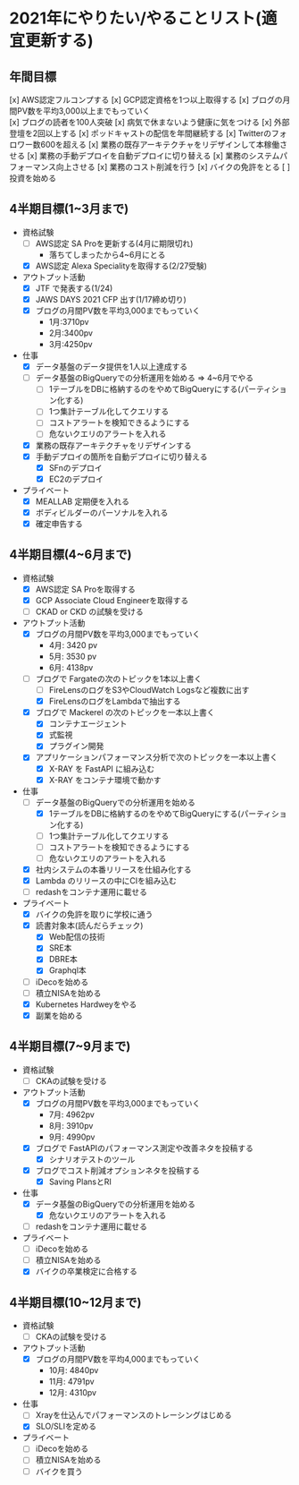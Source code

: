 # 2021年にやりたい/やることリスト(適宜更新する)
## 年間目標
[x] AWS認定フルコンプする
[x] GCP認定資格を1つ以上取得する
[x] ブログの月間PV数を平均3,000以上までもっていく  
[x] ブログの読者を100人突破
[x] 病気で休まないよう健康に気をつける
[x] 外部登壇を2回以上する
[x] ポッドキャストの配信を年間継続する
[x] Twitterのフォロワー数600を超える
[x] 業務の既存アーキテクチャをリデザインして本稼働させる
[x] 業務の手動デプロイを自動デプロイに切り替える
[x] 業務のシステムパフォーマンス向上させる
[x] 業務のコスト削減を行う
[x] バイクの免許をとる
[ ] 投資を始める

## 4半期目標(1~3月まで)
* 資格試験
  * [ ] AWS認定 SA Proを更新する(4月に期限切れ)
    * 落ちてしまったから4~6月にとる
  * [x] AWS認定 Alexa Specialityを取得する(2/27受験)

* アウトプット活動
  * [x] JTF で発表する(1/24)
  * [x] JAWS DAYS 2021 CFP 出す(1/17締め切り)
  * [x] ブログの月間PV数を平均3,000までもっていく
    * 1月:3710pv
    * 2月:3400pv
    * 3月:4250pv
* 仕事
  * [x] データ基盤のデータ提供を1人以上達成する
  * [ ] データ基盤のBigQueryでの分析運用を始める => 4~6月でやる
    * [ ] 1テーブルをDBに格納するのをやめてBigQueryにする(パーティション化する)
    * [ ] 1つ集計テーブル化してクエリする
    * [ ] コストアラートを検知できるようにする
    * [ ] 危ないクエリのアラートを入れる
  * [x] 業務の既存アーキテクチャをリデザインする
  * [x] 手動デプロイの箇所を自動デプロイに切り替える
    * [x] SFnのデプロイ
    * [x] EC2のデプロイ
* プライベート
  * [x] MEALLAB 定期便を入れる
  * [x] ボディビルダーのパーソナルを入れる
  * [x] 確定申告する

## 4半期目標(4~6月まで)
* 資格試験
  * [x] AWS認定 SA Proを取得する
  * [x] GCP Associate Cloud Engineerを取得する
  * [ ] CKAD or CKD の試験を受ける

* アウトプット活動
  * [x] ブログの月間PV数を平均3,000までもっていく
    * 4月: 3420 pv
    * 5月: 3530 pv
    * 6月: 4138pv
  * [ ] ブログで Fargateの次のトピックを1本以上書く
    * [ ] FireLensのログをS3やCloudWatch Logsなど複数に出す
    * [x] FireLensのログをLambdaで抽出する
  * [x] ブログで Mackerel の次のトピックを一本以上書く
    * [x] コンテナエージェント
    * [x] 式監視
    * [x] プラグイン開発
  * [x] アプリケーションパフォーマンス分析で次のトピックを一本以上書く
    * [x] X-RAY を FastAPI に組み込む
    * [x] X-RAY をコンテナ環境で動かす

* 仕事
  * [ ] データ基盤のBigQueryでの分析運用を始める
    * [x] 1テーブルをDBに格納するのをやめてBigQueryにする(パーティション化する)
    * [ ] 1つ集計テーブル化してクエリする
    * [ ] コストアラートを検知できるようにする
    * [ ] 危ないクエリのアラートを入れる
  * [x] 社内システムの本番リリースを仕組み化する
  * [x] Lambda のリリースの中にCIを組み込む
  * [ ] redashをコンテナ運用に載せる

* プライベート
  * [x] バイクの免許を取りに学校に通う
  * [x] 読書対象本(読んだらチェック)
    * [x] Web配信の技術
    * [x] SRE本
    * [x] DBRE本
    * [x] Graphql本
  * [ ] iDecoを始める
  * [ ] 積立NISAを始める
  * [x] Kubernetes Hardweyをやる
  * [x] 副業を始める

## 4半期目標(7~9月まで)
* 資格試験
  * [ ] CKAの試験を受ける

* アウトプット活動
  * [x] ブログの月間PV数を平均3,000までもっていく
    * 7月: 4962pv
    * 8月: 3910pv
    * 9月: 4990pv
  * [x] ブログで FastAPIのパフォーマンス測定や改善ネタを投稿する
    * [x] シナリオテストのツール
  * [x] ブログでコスト削減オプションネタを投稿する
    * [x] Saving PlansとRI
  
* 仕事
  * [x] データ基盤のBigQueryでの分析運用を始める
    * [x] 危ないクエリのアラートを入れる
  * [ ] redashをコンテナ運用に載せる

* プライベート
  * [ ] iDecoを始める
  * [ ] 積立NISAを始める
  * [x] バイクの卒業検定に合格する

## 4半期目標(10~12月まで)
* 資格試験
  * [ ] CKAの試験を受ける

* アウトプット活動
  * [x] ブログの月間PV数を平均4,000までもっていく
    * 10月: 4840pv
    * 11月: 4791pv
    * 12月: 4310pv
  
* 仕事
  * [ ] Xrayを仕込んでパフォーマンスのトレーシングはじめる
  * [x] SLO/SLIを定める

* プライベート
  * [ ] iDecoを始める
  * [ ] 積立NISAを始める
  * [ ] バイクを買う